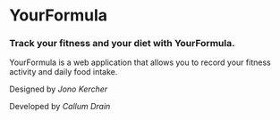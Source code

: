 # YourFormula
### Track your fitness and your diet with YourFormula.

YourFormula is a web application that allows you to record your fitness activity and daily food intake.

Designed by *Jono Kercher*

Developed by *Callum Drain*
